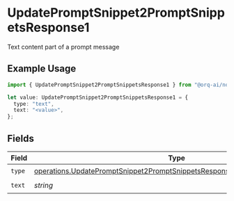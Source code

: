 # UpdatePromptSnippet2PromptSnippetsResponse1

Text content part of a prompt message

## Example Usage

```typescript
import { UpdatePromptSnippet2PromptSnippetsResponse1 } from "@orq-ai/node/models/operations";

let value: UpdatePromptSnippet2PromptSnippetsResponse1 = {
  type: "text",
  text: "<value>",
};
```

## Fields

| Field                                                                                                                                                                      | Type                                                                                                                                                                       | Required                                                                                                                                                                   | Description                                                                                                                                                                |
| -------------------------------------------------------------------------------------------------------------------------------------------------------------------------- | -------------------------------------------------------------------------------------------------------------------------------------------------------------------------- | -------------------------------------------------------------------------------------------------------------------------------------------------------------------------- | -------------------------------------------------------------------------------------------------------------------------------------------------------------------------- |
| `type`                                                                                                                                                                     | [operations.UpdatePromptSnippet2PromptSnippetsResponse200ApplicationJSONType](../../models/operations/updatepromptsnippet2promptsnippetsresponse200applicationjsontype.md) | :heavy_check_mark:                                                                                                                                                         | N/A                                                                                                                                                                        |
| `text`                                                                                                                                                                     | *string*                                                                                                                                                                   | :heavy_check_mark:                                                                                                                                                         | N/A                                                                                                                                                                        |
